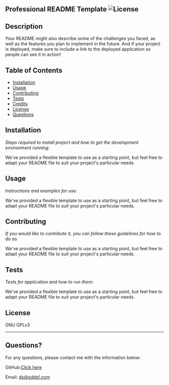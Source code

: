 ## Professional README Template  ![License](https://img.shields.io/badge/license-GNU_GPLv3-green)
  
  
  ## Description 
  
  Your README might also describe some of the challenges you faced, as well as the features you plan to implement in the future. And if your project is deployed, make sure to include a link to the deployed application so people can see it in action!

  ## Table of Contents 
  
   * [Installation](#installation)  
   * [Usage](#usage)  
   * [Contributing](#contributing)  
   * [Tests](#tests)  
   * [Credits](#credits)  
   * [License](#license)  
   * [Questions](#questions) 
  
  ## Installation
  
  *Steps required to install project and how to get the development environment running:*
  
  We've provided a flexible template to use as a starting point, but feel free to adapt your README file to suit your project's particular needs.
  
  ## Usage 
  
  *Instructions and examples for use:*
  
  We've provided a flexible template to use as a starting point, but feel free to adapt your README file to suit your project's particular needs.
  
  ## Contributing
  
  *If you would like to contribute it, you can follow these guidelines for how to do so.*
  
  We've provided a flexible template to use as a starting point, but feel free to adapt your README file to suit your project's particular needs.
  
  ## Tests
  
  *Tests for application and how to run them:*
  
  We've provided a flexible template to use as a starting point, but feel free to adapt your README file to suit your project's particular needs.
  
  ## License
  
  GNU GPLv3
  
  ---
  
  ## Questions?

 
  For any questions, please contact me with the information below:
 
  GitHub:<a href='https://github.com/SajithAravindan' target='_blank'>Click here</a>
  

  Email: ds@sddsf.com

  